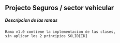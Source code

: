 Projecto Seguros / sector vehicular
----

##### Descripcion de las ramas

    Rama v1.0 contiene la implementacion de las clases,
    sin aplicar los 2 principios SOLID[ID]
    
